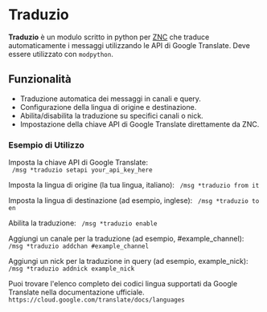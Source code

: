 # Traduzio

**Traduzio** è un modulo scritto in python per [ZNC](https://znc.in/) che traduce automaticamente i messaggi utilizzando le API di Google Translate. Deve essere utilizzato con `modpython`.

## Funzionalità

- Traduzione automatica dei messaggi in canali e query.
- Configurazione della lingua di origine e destinazione.
- Abilita/disabilita la traduzione su specifici canali o nick.
- Impostazione della chiave API di Google Translate direttamente da ZNC.

### Esempio di Utilizzo

Imposta la chiave API di Google Translate:<br>
` /msg *traduzio setapi your_api_key_here` 

Imposta la lingua di origine (la tua lingua, italiano):
` /msg *traduzio from it` 

Imposta la lingua di destinazione (ad esempio, inglese):
` /msg *traduzio to en` 

Abilita la traduzione:
` /msg *traduzio enable` 

Aggiungi un canale per la traduzione (ad esempio, #example_channel):
` /msg *traduzio addchan #example_channel` 

Aggiungi un nick per la traduzione in query (ad esempio, example_nick):
` /msg *traduzio addnick example_nick` 

Puoi trovare l'elenco completo dei codici lingua supportati da Google Translate nella documentazione ufficiale.
` https://cloud.google.com/translate/docs/languages` 
